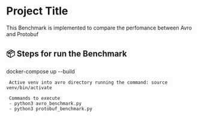 # Project Title

This Benchmark is implemented to compare the perfomance between Avro and Protobuf


## 📦 Steps for run the Benchmark

docker-compose up --build      

```Avro
 Active venv into avro directory running the command: source venv/bin/activate

 Commands to execute
 - python3 avro_benchmark.py
 - python3 protobuf_benchmark.py


